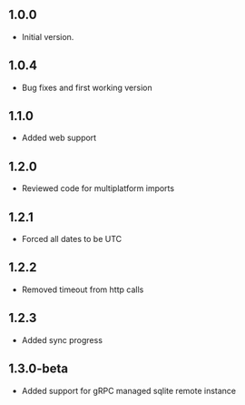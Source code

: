 ## 1.0.0

- Initial version.

## 1.0.4

- Bug fixes and first working version

## 1.1.0

- Added web support

## 1.2.0

- Reviewed code for multiplatform imports

## 1.2.1

- Forced all dates to be UTC

## 1.2.2

- Removed timeout from http calls

## 1.2.3

- Added sync progress

## 1.3.0-beta

- Added support for gRPC managed sqlite remote instance
